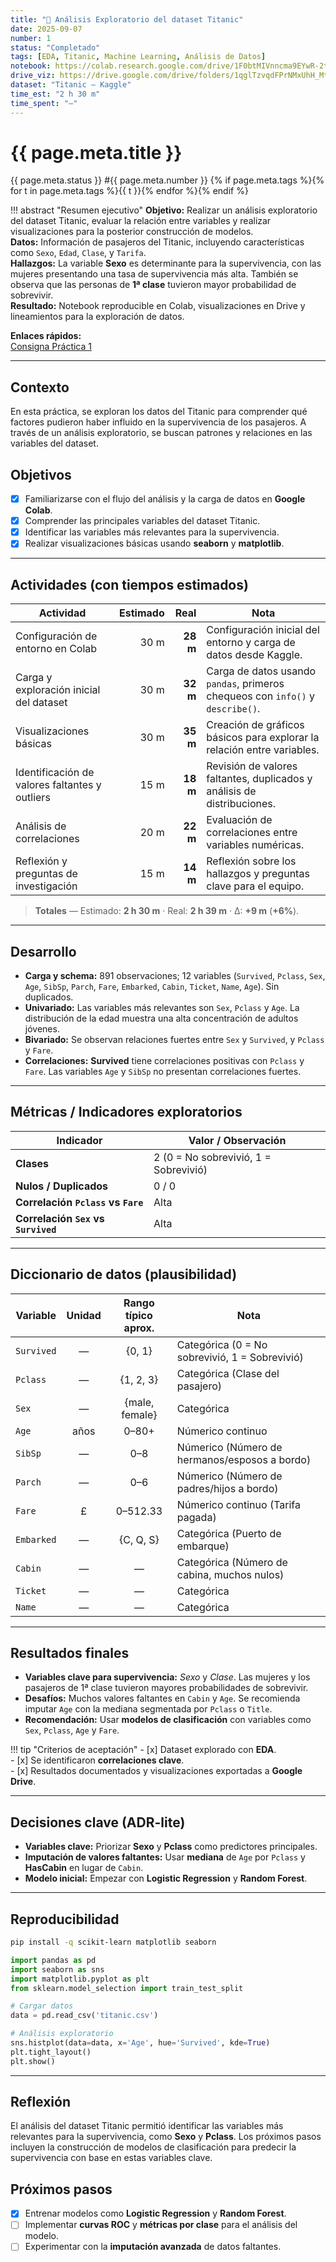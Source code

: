 ```yaml
---
title: "📖 Análisis Exploratorio del dataset Titanic"
date: 2025-09-07
number: 1
status: "Completado"
tags: [EDA, Titanic, Machine Learning, Análisis de Datos]
notebook: https://colab.research.google.com/drive/1F0btMIVnncma9EYwR-2togcSPDW35evv
drive_viz: https://drive.google.com/drive/folders/1qglTzvqdFPrNMxUhH_MtQFcRrafXEG7x?usp=sharing
dataset: "Titanic — Kaggle"
time_est: "2 h 30 m"
time_spent: "—"
---
```


# {{ page.meta.title }}

<span class="pill">{{ page.meta.status }}</span>
<span class="pill">#{{ page.meta.number }}</span>
{% if page.meta.tags %}{% for t in page.meta.tags %}<span class="pill">{{ t }}</span>{% endfor %}{% endif %}

!!! abstract "Resumen ejecutivo"
    **Objetivo:** Realizar un análisis exploratorio del dataset Titanic, evaluar la relación entre variables y realizar visualizaciones para la posterior construcción de modelos.  
    **Datos:** Información de pasajeros del Titanic, incluyendo características como `Sexo`, `Edad`, `Clase`, y `Tarifa`.  
    **Hallazgos:** La variable **Sexo** es determinante para la supervivencia, con las mujeres presentando una tasa de supervivencia más alta. También se observa que las personas de **1ª clase** tuvieron mayor probabilidad de sobrevivir.  
    **Resultado:** Notebook reproducible en Colab, visualizaciones en Drive y lineamientos para la exploración de datos.

**Enlaces rápidos:**  
[Consigna Práctica 1](https://juanfkurucz.com/ucu-ia/ut1/01-eda-titanic/)

---

## Contexto
En esta práctica, se exploran los datos del Titanic para comprender qué factores pudieron haber influido en la supervivencia de los pasajeros. A través de un análisis exploratorio, se buscan patrones y relaciones en las variables del dataset.

## Objetivos
- [x] Familiarizarse con el flujo del análisis y la carga de datos en **Google Colab**.  
- [x] Comprender las principales variables del dataset Titanic.  
- [x] Identificar las variables más relevantes para la supervivencia.  
- [x] Realizar visualizaciones básicas usando **seaborn** y **matplotlib**.

---

## Actividades (con tiempos estimados)

| Actividad                                   | Estimado | Real | Nota |
|---|---:|---:|---|
| Configuración de entorno en Colab            | 30 m | **28 m** | Configuración inicial del entorno y carga de datos desde Kaggle. |
| Carga y exploración inicial del dataset     | 30 m | **32 m** | Carga de datos usando `pandas`, primeros chequeos con `info()` y `describe()`. |
| Visualizaciones básicas                     | 30 m | **35 m** | Creación de gráficos básicos para explorar la relación entre variables. |
| Identificación de valores faltantes y outliers | 15 m | **18 m** | Revisión de valores faltantes, duplicados y análisis de distribuciones. |
| Análisis de correlaciones                   | 20 m | **22 m** | Evaluación de correlaciones entre variables numéricas. |
| Reflexión y preguntas de investigación      | 15 m | **14 m** | Reflexión sobre los hallazgos y preguntas clave para el equipo. |

> **Totales** — Estimado: **2 h 30 m** · Real: **2 h 39 m** · Δ: **+9 m** (**+6%**).

---

## Desarrollo

- **Carga y schema:** 891 observaciones; 12 variables (`Survived`, `Pclass`, `Sex`, `Age`, `SibSp`, `Parch`, `Fare`, `Embarked`, `Cabin`, `Ticket`, `Name`, `Age`). Sin duplicados.  
- **Univariado:** Las variables más relevantes son `Sex`, `Pclass` y `Age`. La distribución de la edad muestra una alta concentración de adultos jóvenes.  
- **Bivariado:** Se observan relaciones fuertes entre `Sex` y `Survived`, y `Pclass` y `Fare`.  
- **Correlaciones:** **Survived** tiene correlaciones positivas con `Pclass` y `Fare`. Las variables `Age` y `SibSp` no presentan correlaciones fuertes.

---

## Métricas / Indicadores exploratorios

| Indicador                                  | Valor / Observación |
|---|---|
| **Clases**                                 | 2 (0 = No sobrevivió, 1 = Sobrevivió) |
| **Nulos / Duplicados**                     | 0 / 0 |
| **Correlación `Pclass` vs `Fare`**         | Alta |
| **Correlación `Sex` vs `Survived`**        | Alta |

---

## Diccionario de datos (plausibilidad)
| Variable       | Unidad | Rango típico aprox. | Nota |
|---|:---:|:---:|---|
| `Survived`     | —     | {0, 1}             | Categórica (0 = No sobrevivió, 1 = Sobrevivió) |
| `Pclass`       | —     | {1, 2, 3}          | Categórica (Clase del pasajero) |
| `Sex`          | —     | {male, female}     | Categórica |
| `Age`          | años  | 0–80+              | Númerico continuo |
| `SibSp`        | —     | 0–8                | Númerico (Número de hermanos/esposos a bordo) |
| `Parch`        | —     | 0–6                | Númerico (Número de padres/hijos a bordo) |
| `Fare`         | £     | 0–512.33           | Númerico continuo (Tarifa pagada) |
| `Embarked`     | —     | {C, Q, S}          | Categórica (Puerto de embarque) |
| `Cabin`        | —     | —                  | Categórica (Número de cabina, muchos nulos) |
| `Ticket`       | —     | —                  | Categórica |
| `Name`         | —     | —                  | Categórica |

---

## Resultados finales

- **Variables clave para supervivencia:** *Sexo* y *Clase*. Las mujeres y los pasajeros de 1ª clase tuvieron mayores probabilidades de sobrevivir.  
- **Desafíos:** Muchos valores faltantes en `Cabin` y `Age`. Se recomienda imputar `Age` con la mediana segmentada por `Pclass` o `Title`.  
- **Recomendación:** Usar **modelos de clasificación** con variables como `Sex`, `Pclass`, `Age` y `Fare`.

!!! tip "Criterios de aceptación"
    - [x] Dataset explorado con **EDA**.  
    - [x] Se identificaron **correlaciones clave**.  
    - [x] Resultados documentados y visualizaciones exportadas a **Google Drive**.

---

## Decisiones clave (ADR-lite)
- **Variables clave:** Priorizar **Sexo** y **Pclass** como predictores principales.  
- **Imputación de valores faltantes:** Usar **mediana** de `Age` por `Pclass` y **HasCabin** en lugar de `Cabin`.  
- **Modelo inicial:** Empezar con **Logistic Regression** y **Random Forest**.

---

## Reproducibilidad

```bash
pip install -q scikit-learn matplotlib seaborn
```

```python
import pandas as pd
import seaborn as sns
import matplotlib.pyplot as plt
from sklearn.model_selection import train_test_split

# Cargar datos
data = pd.read_csv('titanic.csv')

# Análisis exploratorio
sns.histplot(data=data, x='Age', hue='Survived', kde=True)
plt.tight_layout()
plt.show()
```

---

## Reflexión

El análisis del dataset Titanic permitió identificar las variables más relevantes para la supervivencia, como **Sexo** y **Pclass**. Los próximos pasos incluyen la construcción de modelos de clasificación para predecir la supervivencia con base en estas variables clave.

## Próximos pasos

- [x] Entrenar modelos como **Logistic Regression** y **Random Forest**.  
- [ ] Implementar **curvas ROC** y **métricas por clase** para el análisis del modelo.  
- [ ] Experimentar con la **imputación avanzada** de datos faltantes.
